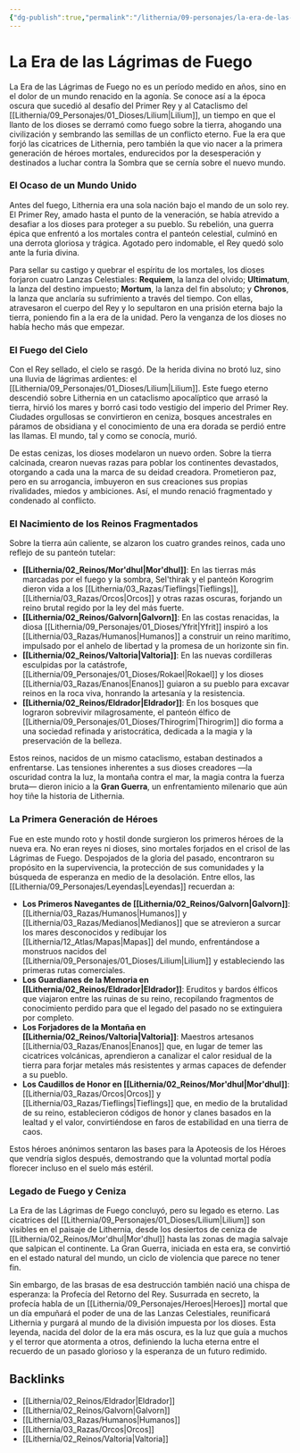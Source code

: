 ```yaml
---
{"dg-publish":true,"permalink":"/lithernia/09-personajes/la-era-de-las-lagrimas-de-fuego/","title":"La Era de las Lágrimas de Fuego","tags":["lithernia","era"]}
---
```


# La Era de las Lágrimas de Fuego

La Era de las Lágrimas de Fuego no es un período medido en años, sino en el dolor de un mundo renacido en la agonía. Se conoce así a la época oscura que sucedió al desafío del Primer Rey y al Cataclismo del [[Lithernia/09_Personajes/01_Dioses/Lilium\|Lilium]], un tiempo en que el llanto de los dioses se derramó como fuego sobre la tierra, ahogando una civilización y sembrando las semillas de un conflicto eterno. Fue la era que forjó las cicatrices de Lithernia, pero también la que vio nacer a la primera generación de héroes mortales, endurecidos por la desesperación y destinados a luchar contra la Sombra que se cernía sobre el nuevo mundo.

### El Ocaso de un Mundo Unido

Antes del fuego, Lithernia era una sola nación bajo el mando de un solo rey. El Primer Rey, amado hasta el punto de la veneración, se había atrevido a desafiar a los dioses para proteger a su pueblo. Su rebelión, una guerra épica que enfrentó a los mortales contra el panteón celestial, culminó en una derrota gloriosa y trágica. Agotado pero indomable, el Rey quedó solo ante la furia divina.

Para sellar su castigo y quebrar el espíritu de los mortales, los dioses forjaron cuatro Lanzas Celestiales: **Requiem**, la lanza del olvido; **Ultimatum**, la lanza del destino impuesto; **Mortum**, la lanza del fin absoluto; y **Chronos**, la lanza que anclaría su sufrimiento a través del tiempo. Con ellas, atravesaron el cuerpo del Rey y lo sepultaron en una prisión eterna bajo la tierra, poniendo fin a la era de la unidad. Pero la venganza de los dioses no había hecho más que empezar.

### El Fuego del Cielo

Con el Rey sellado, el cielo se rasgó. De la herida divina no brotó luz, sino una lluvia de lágrimas ardientes: el [[Lithernia/09_Personajes/01_Dioses/Lilium\|Lilium]]. Este fuego eterno descendió sobre Lithernia en un cataclismo apocalíptico que arrasó la tierra, hirvió los mares y borró casi todo vestigio del imperio del Primer Rey. Ciudades orgullosas se convirtieron en ceniza, bosques ancestrales en páramos de obsidiana y el conocimiento de una era dorada se perdió entre las llamas. El mundo, tal y como se conocía, murió.

De estas cenizas, los dioses modelaron un nuevo orden. Sobre la tierra calcinada, crearon nuevas razas para poblar los continentes devastados, otorgando a cada una la marca de su deidad creadora. Prometieron paz, pero en su arrogancia, imbuyeron en sus creaciones sus propias rivalidades, miedos y ambiciones. Así, el mundo renació fragmentado y condenado al conflicto.

### El Nacimiento de los Reinos Fragmentados

Sobre la tierra aún caliente, se alzaron los cuatro grandes reinos, cada uno reflejo de su panteón tutelar:

*   **[[Lithernia/02_Reinos/Mor'dhul\|Mor'dhul]]**: En las tierras más marcadas por el fuego y la sombra, Sel'thirak y el panteón Korogrim dieron vida a los [[Lithernia/03_Razas/Tieflings\|Tieflings]], [[Lithernia/03_Razas/Orcos\|Orcos]] y otras razas oscuras, forjando un reino brutal regido por la ley del más fuerte.
*   **[[Lithernia/02_Reinos/Galvorn\|Galvorn]]**: En las costas renacidas, la diosa [[Lithernia/09_Personajes/01_Dioses/Yfrit\|Yfrit]] inspiró a los [[Lithernia/03_Razas/Humanos\|Humanos]] a construir un reino marítimo, impulsado por el anhelo de libertad y la promesa de un horizonte sin fin.
*   **[[Lithernia/02_Reinos/Valtoria\|Valtoria]]**: En las nuevas cordilleras esculpidas por la catástrofe, [[Lithernia/09_Personajes/01_Dioses/Rokael\|Rokael]] y los dioses [[Lithernia/03_Razas/Enanos\|Enanos]] guiaron a su pueblo para excavar reinos en la roca viva, honrando la artesanía y la resistencia.
*   **[[Lithernia/02_Reinos/Eldrador\|Eldrador]]**: En los bosques que lograron sobrevivir milagrosamente, el panteón élfico de [[Lithernia/09_Personajes/01_Dioses/Thirogrim\|Thirogrim]] dio forma a una sociedad refinada y aristocrática, dedicada a la magia y la preservación de la belleza.

Estos reinos, nacidos de un mismo cataclismo, estaban destinados a enfrentarse. Las tensiones inherentes a sus dioses creadores —la oscuridad contra la luz, la montaña contra el mar, la magia contra la fuerza bruta— dieron inicio a la **Gran Guerra**, un enfrentamiento milenario que aún hoy tiñe la historia de Lithernia.

### La Primera Generación de Héroes

Fue en este mundo roto y hostil donde surgieron los primeros héroes de la nueva era. No eran reyes ni dioses, sino mortales forjados en el crisol de las Lágrimas de Fuego. Despojados de la gloria del pasado, encontraron su propósito en la supervivencia, la protección de sus comunidades y la búsqueda de esperanza en medio de la desolación. Entre ellos, las [[Lithernia/09_Personajes/Leyendas\|Leyendas]] recuerdan a:

*   **Los Primeros Navegantes de [[Lithernia/02_Reinos/Galvorn\|Galvorn]]**: [[Lithernia/03_Razas/Humanos\|Humanos]] y [[Lithernia/03_Razas/Medianos\|Medianos]] que se atrevieron a surcar los mares desconocidos y redibujar los [[Lithernia/12_Atlas/Mapas\|Mapas]] del mundo, enfrentándose a monstruos nacidos del [[Lithernia/09_Personajes/01_Dioses/Lilium\|Lilium]] y estableciendo las primeras rutas comerciales.
*   **Los Guardianes de la Memoria en [[Lithernia/02_Reinos/Eldrador\|Eldrador]]**: Eruditos y bardos élficos que viajaron entre las ruinas de su reino, recopilando fragmentos de conocimiento perdido para que el legado del pasado no se extinguiera por completo.
*   **Los Forjadores de la Montaña en [[Lithernia/02_Reinos/Valtoria\|Valtoria]]**: Maestros artesanos [[Lithernia/03_Razas/Enanos\|Enanos]] que, en lugar de temer las cicatrices volcánicas, aprendieron a canalizar el calor residual de la tierra para forjar metales más resistentes y armas capaces de defender a su pueblo.
*   **Los Caudillos de Honor en [[Lithernia/02_Reinos/Mor'dhul\|Mor'dhul]]**: [[Lithernia/03_Razas/Orcos\|Orcos]] y [[Lithernia/03_Razas/Tieflings\|Tieflings]] que, en medio de la brutalidad de su reino, establecieron códigos de honor y clanes basados en la lealtad y el valor, convirtiéndose en faros de estabilidad en una tierra de caos.

Estos héroes anónimos sentaron las bases para la Apoteosis de los Héroes que vendría siglos después, demostrando que la voluntad mortal podía florecer incluso en el suelo más estéril.

### Legado de Fuego y Ceniza

La Era de las Lágrimas de Fuego concluyó, pero su legado es eterno. Las cicatrices del [[Lithernia/09_Personajes/01_Dioses/Lilium\|Lilium]] son visibles en el paisaje de Lithernia, desde los desiertos de ceniza de [[Lithernia/02_Reinos/Mor'dhul\|Mor'dhul]] hasta las zonas de magia salvaje que salpican el continente. La Gran Guerra, iniciada en esta era, se convirtió en el estado natural del mundo, un ciclo de violencia que parece no tener fin.

Sin embargo, de las brasas de esa destrucción también nació una chispa de esperanza: la Profecía del Retorno del Rey. Susurrada en secreto, la profecía habla de un [[Lithernia/09_Personajes/Heroes\|Heroes]] mortal que un día empuñará el poder de una de las Lanzas Celestiales, reunificará Lithernia y purgará al mundo de la división impuesta por los dioses. Esta leyenda, nacida del dolor de la era más oscura, es la luz que guía a muchos y el terror que atormenta a otros, definiendo la lucha eterna entre el recuerdo de un pasado glorioso y la esperanza de un futuro redimido.

## Backlinks
- [[Lithernia/02_Reinos/Eldrador\|Eldrador]]
- [[Lithernia/02_Reinos/Galvorn\|Galvorn]]
- [[Lithernia/03_Razas/Humanos\|Humanos]]
- [[Lithernia/03_Razas/Orcos\|Orcos]]
- [[Lithernia/02_Reinos/Valtoria\|Valtoria]]
